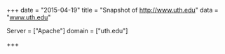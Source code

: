 
+++
date = "2015-04-19"
title = "Snapshot of http://www.uth.edu"
data = "www.uth.edu"

Server = ["Apache"]
domain = ["uth.edu"]


+++
#
